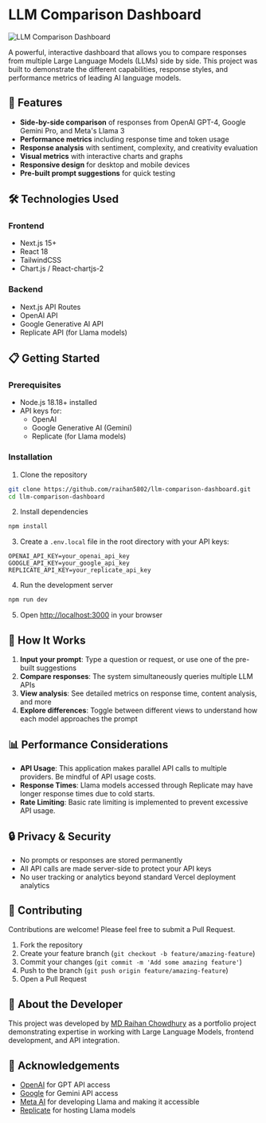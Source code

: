 # LLM Comparison Dashboard

![LLM Comparison Dashboard](https://github.com/raihan5802/llm-comparison-dashboard/assets/screenshots/dashboard.png)

A powerful, interactive dashboard that allows you to compare responses from multiple Large Language Models (LLMs) side by side. This project was built to demonstrate the different capabilities, response styles, and performance metrics of leading AI language models.

## 🌟 Features

- **Side-by-side comparison** of responses from OpenAI GPT-4, Google Gemini Pro, and Meta's Llama 3
- **Performance metrics** including response time and token usage
- **Response analysis** with sentiment, complexity, and creativity evaluation
- **Visual metrics** with interactive charts and graphs
- **Responsive design** for desktop and mobile devices
- **Pre-built prompt suggestions** for quick testing

## 🛠️ Technologies Used

### Frontend
- Next.js 15+
- React 18
- TailwindCSS
- Chart.js / React-chartjs-2

### Backend
- Next.js API Routes
- OpenAI API
- Google Generative AI API
- Replicate API (for Llama models)

## 📋 Getting Started

### Prerequisites

- Node.js 18.18+ installed
- API keys for:
  - OpenAI
  - Google Generative AI (Gemini)
  - Replicate (for Llama models)

### Installation

1. Clone the repository
```bash
git clone https://github.com/raihan5802/llm-comparison-dashboard.git
cd llm-comparison-dashboard
```

2. Install dependencies
```bash
npm install
```

3. Create a `.env.local` file in the root directory with your API keys:
```
OPENAI_API_KEY=your_openai_api_key
GOOGLE_API_KEY=your_google_api_key
REPLICATE_API_KEY=your_replicate_api_key
```

4. Run the development server
```bash
npm run dev
```

5. Open [http://localhost:3000](http://localhost:3000) in your browser

## 🧠 How It Works

1. **Input your prompt**: Type a question or request, or use one of the pre-built suggestions
2. **Compare responses**: The system simultaneously queries multiple LLM APIs
3. **View analysis**: See detailed metrics on response time, content analysis, and more
4. **Explore differences**: Toggle between different views to understand how each model approaches the prompt

## 📊 Performance Considerations

- **API Usage**: This application makes parallel API calls to multiple providers. Be mindful of API usage costs.
- **Response Times**: Llama models accessed through Replicate may have longer response times due to cold starts.
- **Rate Limiting**: Basic rate limiting is implemented to prevent excessive API usage.

## 🔒 Privacy & Security

- No prompts or responses are stored permanently
- All API calls are made server-side to protect your API keys
- No user tracking or analytics beyond standard Vercel deployment analytics

## 🤝 Contributing

Contributions are welcome! Please feel free to submit a Pull Request.

1. Fork the repository
2. Create your feature branch (`git checkout -b feature/amazing-feature`)
3. Commit your changes (`git commit -m 'Add some amazing feature'`)
4. Push to the branch (`git push origin feature/amazing-feature`)
5. Open a Pull Request

## 👤 About the Developer

This project was developed by [MD Raihan Chowdhury](https://github.com/raihan5802) as a portfolio project demonstrating expertise in working with Large Language Models, frontend development, and API integration.

## 🙏 Acknowledgements

- [OpenAI](https://openai.com/) for GPT API access
- [Google](https://deepmind.google/technologies/gemini/) for Gemini API access
- [Meta AI](https://ai.meta.com/llama/) for developing Llama and making it accessible
- [Replicate](https://replicate.com/) for hosting Llama models
